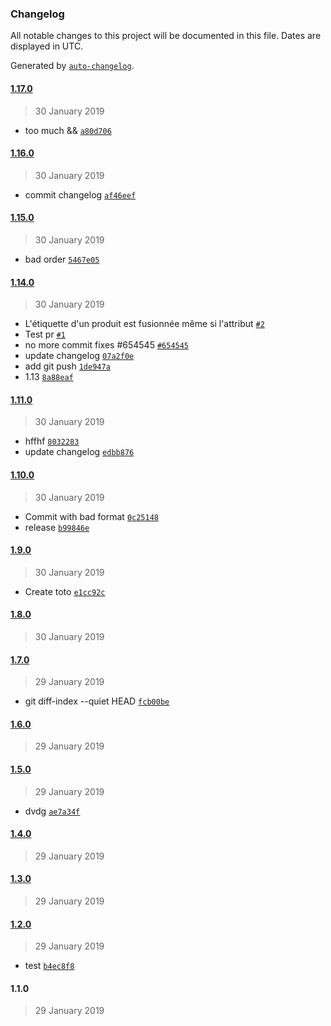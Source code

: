 ### Changelog

All notable changes to this project will be documented in this file. Dates are displayed in UTC.

Generated by [`auto-changelog`](https://github.com/CookPete/auto-changelog).

#### [1.17.0](https://github.com/jtassin/test_release/compare/1.16.0...1.17.0)

> 30 January 2019

- too much && [`a80d706`](https://github.com/jtassin/test_release/commit/a80d706df514d655907cfba3ff3739cd87771cbe)

#### [1.16.0](https://github.com/jtassin/test_release/compare/1.15.0...1.16.0)

> 30 January 2019

- commit changelog [`af46eef`](https://github.com/jtassin/test_release/commit/af46eefbb304f38721ca5fa8f53919ec55ded71e)

#### [1.15.0](https://github.com/jtassin/test_release/compare/1.14.0...1.15.0)

> 30 January 2019

- bad order [`5467e05`](https://github.com/jtassin/test_release/commit/5467e05a84d99a1231fc5de1f2aa8551c7bc4c32)

#### [1.14.0](https://github.com/jtassin/test_release/compare/1.11.0...1.14.0)

> 30 January 2019

- L'étiquette d'un produit est fusionnée même si l'attribut [`#2`](https://github.com/jtassin/test_release/pull/2)
- Test pr [`#1`](https://github.com/jtassin/test_release/pull/1)
- no more commit fixes #654545 [`#654545`](https://www.pivotaltracker.com/story/show/654545)
- update changelog [`07a2f0e`](https://github.com/jtassin/test_release/commit/07a2f0e079655b9b6052779f368c31fce27f70de)
- add git push [`1de947a`](https://github.com/jtassin/test_release/commit/1de947a30f076ad42eadffcef8b93b0f932c6175)
- 1.13 [`8a88eaf`](https://github.com/jtassin/test_release/commit/8a88eaf69f7efe5ad1141babc404cf2e46bcb6d8)

#### [1.11.0](https://github.com/jtassin/test_release/compare/1.10.0...1.11.0)

> 30 January 2019

- hffhf [`8032283`](https://github.com/jtassin/test_release/commit/8032283d4f1eb728470cb8ec6df0e86f6daa9604)
- update changelog [`edbb876`](https://github.com/jtassin/test_release/commit/edbb87637da3cfa2e06f28a353aed4c985a9a9a3)

#### [1.10.0](https://github.com/jtassin/test_release/compare/1.9.0...1.10.0)

> 30 January 2019

- Commit with bad format [`0c25148`](https://github.com/jtassin/test_release/commit/0c25148ccd19e1404f80681ac99fbaf26e6cb627)
- release [`b99846e`](https://github.com/jtassin/test_release/commit/b99846ea3ea03a3895a5952b714e626c2765f442)

#### [1.9.0](https://github.com/jtassin/test_release/compare/1.8.0...1.9.0)

> 30 January 2019

- Create toto [`e1cc92c`](https://github.com/jtassin/test_release/commit/e1cc92cba1884ec6680bb9854202a4d091964108)

#### [1.8.0](https://github.com/jtassin/test_release/compare/1.7.0...1.8.0)

> 30 January 2019

#### [1.7.0](https://github.com/jtassin/test_release/compare/1.6.0...1.7.0)

> 29 January 2019

- git diff-index --quiet HEAD [`fcb00be`](https://github.com/jtassin/test_release/commit/fcb00be63151c1c3a351a4955d1dc1ec4b3deab1)

#### [1.6.0](https://github.com/jtassin/test_release/compare/1.5.0...1.6.0)

> 29 January 2019

#### [1.5.0](https://github.com/jtassin/test_release/compare/1.4.0...1.5.0)

> 29 January 2019

- dvdg [`ae7a34f`](https://github.com/jtassin/test_release/commit/ae7a34fcd483700153154997c3d7605b33d9eaee)

#### [1.4.0](https://github.com/jtassin/test_release/compare/1.3.0...1.4.0)

> 29 January 2019

#### [1.3.0](https://github.com/jtassin/test_release/compare/1.2.0...1.3.0)

> 29 January 2019

#### [1.2.0](https://github.com/jtassin/test_release/compare/1.1.0...1.2.0)

> 29 January 2019

- test [`b4ec8f8`](https://github.com/jtassin/test_release/commit/b4ec8f8fe875684d1b4bf7a4f7aa7ffa0447b7b3)

#### 1.1.0

> 29 January 2019
